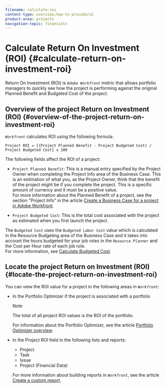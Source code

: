```yaml
---
filename: calculate-roi
content-type: overview;how-to-procedural
product-area: projects
navigation-topic: financials
---
```




# Calculate Return On Investment (ROI) {#calculate-return-on-investment-roi}

Return On Investment (ROI) is *`Adobe Workfront`* metric that allows portfolio managers to quickly see how the project is performing against the original Planned Benefit and Budgeted Cost of the project.


## Overview of the project Return on Investment (ROI) {#overview-of-the-project-return-on-investment-roi}

*`Workfront`* calculates ROI using the following formula:




```
Project ROI = [(Project Planned Benefit - Project Budgeted Cost) / Project Budgeted Cost] x 100
```




The following fields affect the ROI of a project:



* `Project Planned Benefit`: This is a manual entry specified by the Project Owner when completing the Project Info area of the Business Case. This is an estimation of what you, as the Project Owner, think that the benefit of the project might be if you complete the project. This is a specific amount of currency and it must be a positive value.  
  For more information about the Planned Benefit of a project, see the section "Project Info" in the article [Create a Business Case for a project in Adobe Workfront](create-business-case.md).

*  `Project Budgeted Cost`:&nbsp;This is the total cost associated with the project as estimated when you first launch the project. 


  The `Budgeted Cost` uses the  `Budgeted Labor Cost` value which is calculated in the Resource Budgeting area of the Business Case and it takes into account the hours budgeted for your job roles in the *`Resource Planner`* and the Cost per Hour rate of each job role.   
  For more information, see [Calculate Budgeted Cost](budgeted-cost.md). 





## Locate the project Return on Investment (ROI) {#locate-the-project-return-on-investment-roi}

You can view the ROI value for a project in the following areas in *`Workfront`*:



* In the Portfolio Optimizer&nbsp;if the project is associated with a portfolio  


  >[!NOTE]
  >
  >The total of all project ROI values is the ROI of the portfolio.  



  For information about the Portfolio Optimizer, see the article [Portfolio Optimizer overview](portfolio-optimizer-overview.md).   

* In the Project&nbsp;ROI field in the following lists and reports:&nbsp;
    
    
    * Project
    * Task
    * Issue
    * Project (Financial&nbsp;Data) 
    
    
  For more information about building reports in *`Workfront`*, see the article [Create a custom report](create-custom-report.md).  





